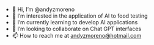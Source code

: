 - 👋 Hi, I’m @andyzmoreno
- 👀 I’m interested in the application of AI to food testing
- 🌱 I’m currently learning to develop AI applications
- 💞️ I’m looking to collaborate on Chat GPT interfaces
- 📫 How to reach me at andyzmoreno@hotmail.com

<!---
andyzmoreno/andyzmoreno is a ✨ special ✨ repository because its `README.md` (this file) appears on your GitHub profile.
You can click the Preview link to take a look at your changes.
--->
